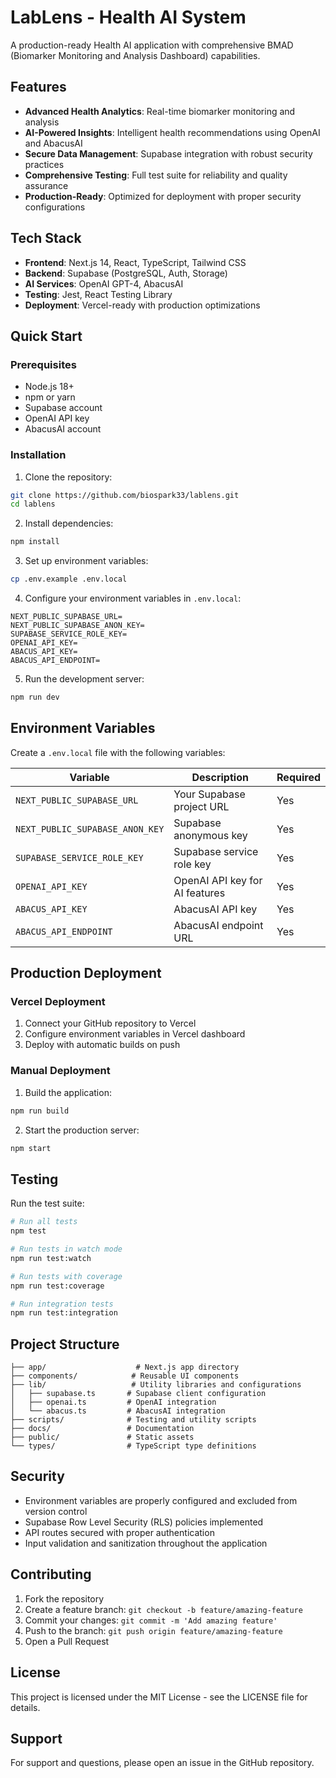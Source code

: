 
# LabLens - Health AI System

A production-ready Health AI application with comprehensive BMAD (Biomarker Monitoring and Analysis Dashboard) capabilities.

## Features

- **Advanced Health Analytics**: Real-time biomarker monitoring and analysis
- **AI-Powered Insights**: Intelligent health recommendations using OpenAI and AbacusAI
- **Secure Data Management**: Supabase integration with robust security practices
- **Comprehensive Testing**: Full test suite for reliability and quality assurance
- **Production-Ready**: Optimized for deployment with proper security configurations

## Tech Stack

- **Frontend**: Next.js 14, React, TypeScript, Tailwind CSS
- **Backend**: Supabase (PostgreSQL, Auth, Storage)
- **AI Services**: OpenAI GPT-4, AbacusAI
- **Testing**: Jest, React Testing Library
- **Deployment**: Vercel-ready with production optimizations

## Quick Start

### Prerequisites

- Node.js 18+ 
- npm or yarn
- Supabase account
- OpenAI API key
- AbacusAI account

### Installation

1. Clone the repository:
```bash
git clone https://github.com/biospark33/lablens.git
cd lablens
```

2. Install dependencies:
```bash
npm install
```

3. Set up environment variables:
```bash
cp .env.example .env.local
```

4. Configure your environment variables in `.env.local`:
```
NEXT_PUBLIC_SUPABASE_URL=
NEXT_PUBLIC_SUPABASE_ANON_KEY=
SUPABASE_SERVICE_ROLE_KEY=
OPENAI_API_KEY=
ABACUS_API_KEY=
ABACUS_API_ENDPOINT=
```

5. Run the development server:
```bash
npm run dev
```

## Environment Variables

Create a `.env.local` file with the following variables:

| Variable | Description | Required |
|----------|-------------|----------|
| `NEXT_PUBLIC_SUPABASE_URL` | Your Supabase project URL | Yes |
| `NEXT_PUBLIC_SUPABASE_ANON_KEY` | Supabase anonymous key | Yes |
| `SUPABASE_SERVICE_ROLE_KEY` | Supabase service role key | Yes |
| `OPENAI_API_KEY` | OpenAI API key for AI features | Yes |
| `ABACUS_API_KEY` | AbacusAI API key | Yes |
| `ABACUS_API_ENDPOINT` | AbacusAI endpoint URL | Yes |

## Production Deployment

### Vercel Deployment

1. Connect your GitHub repository to Vercel
2. Configure environment variables in Vercel dashboard
3. Deploy with automatic builds on push

### Manual Deployment

1. Build the application:
```bash
npm run build
```

2. Start the production server:
```bash
npm start
```

## Testing

Run the test suite:

```bash
# Run all tests
npm test

# Run tests in watch mode
npm run test:watch

# Run tests with coverage
npm run test:coverage

# Run integration tests
npm run test:integration
```

## Project Structure

```
├── app/                    # Next.js app directory
├── components/            # Reusable UI components
├── lib/                   # Utility libraries and configurations
│   ├── supabase.ts       # Supabase client configuration
│   ├── openai.ts         # OpenAI integration
│   └── abacus.ts         # AbacusAI integration
├── scripts/              # Testing and utility scripts
├── docs/                 # Documentation
├── public/               # Static assets
└── types/                # TypeScript type definitions
```

## Security

- Environment variables are properly configured and excluded from version control
- Supabase Row Level Security (RLS) policies implemented
- API routes secured with proper authentication
- Input validation and sanitization throughout the application

## Contributing

1. Fork the repository
2. Create a feature branch: `git checkout -b feature/amazing-feature`
3. Commit your changes: `git commit -m 'Add amazing feature'`
4. Push to the branch: `git push origin feature/amazing-feature`
5. Open a Pull Request

## License

This project is licensed under the MIT License - see the LICENSE file for details.

## Support

For support and questions, please open an issue in the GitHub repository.
